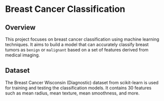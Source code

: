 # Breast Cancer Classification

## Overview

This project focuses on breast cancer classification using machine learning techniques. It aims to build a model that can accurately classify breast tumors as `benign` or `malignant` based on a set of features derived from medical imaging.

## Dataset

The Breast Cancer Wisconsin (Diagnostic) dataset from scikit-learn is used for training and testing the classification models. It contains 30 features such as mean radius, mean texture, mean smoothness, and more.
